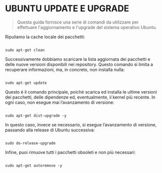 # UBUNTU UPDATE E UPGRADE

  

> Questa guida fornisce una serie di comandi da utilizzare per effettuare l'aggiornamento e l'upgrade del sistema operativo Ubuntu.

  

Ripuliamo la cache locale dei pacchetti:

  

```

sudo apt-get clean

```

  

Successivamente dobbiamo scaricare la lista aggiornata dei pacchetti e delle nuove versioni disponibili nei repository. Questo comando si limita a recuperare informazioni, ma, in concreto, non installa nulla:

  

```

sudo apt-get update

```

  

Questo è il comando principale, poiché scarica ed installa le ultime versioni dei pacchetti, delle dipendenze ed, eventualmente, il kernel più recente. In ogni caso, non esegue mai l’avanzamento di versione:

  

```

sudo apt-get dist-upgrade -y

```

  

In questo caso, invece se necessario, si esegue l’avanzamento di versione, passando alla release di Ubuntu successiva:

  

```

sudo do-release-upgrade

```

  

Infine, puoi rimuove tutti i pacchetti obsoleti e non più necessari:

  

```

sudo apt-get autoremove -y

```
